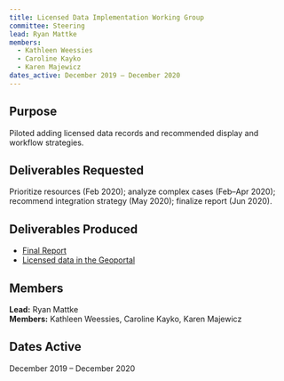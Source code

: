 ```yaml
---
title: Licensed Data Implementation Working Group
committee: Steering
lead: Ryan Mattke
members:
  - Kathleen Weessies
  - Caroline Kayko
  - Karen Majewicz
dates_active: December 2019 – December 2020
---
```


## Purpose

Piloted adding licensed data records and recommended display and workflow strategies.

## Deliverables Requested

Prioritize resources (Feb 2020); analyze complex cases (Feb–Apr 2020); recommend integration strategy (May 2020); finalize report (Jun 2020).

## Deliverables Produced

- [Final Report](/library/licensed-data-implementation)
- [Licensed data in the Geoportal](https://geo.btaa.org/?f%5Bdct_accessRights_s%5D%5B%5D=Restricted)

## Members

**Lead:** Ryan Mattke  
**Members:** Kathleen Weessies, Caroline Kayko, Karen Majewicz

## Dates Active

December 2019 – December 2020
